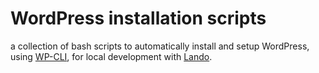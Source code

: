 # WordPress installation scripts

a collection of bash scripts to automatically install and setup WordPress, using [WP-CLI](https://make.wordpress.org/cli/handbook/quick-start/), for local development with [Lando](https://docs.devwithlando.io/).
